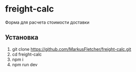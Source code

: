 # freight-calc
Форма для расчета стоимости доставки

## Установка
1. git clone https://github.com/MarkusFletcher/freight-calc.git
2. cd freight-calc
3. npm i
4. npm run dev
